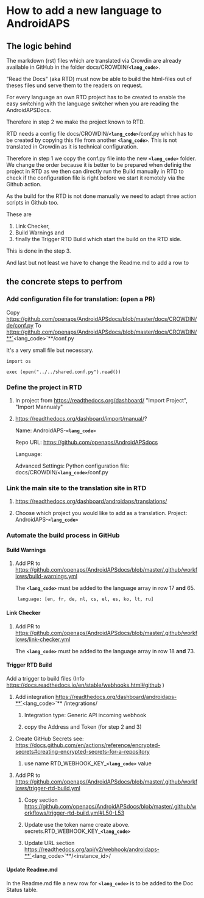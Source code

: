 # How to add a new language to AndroidAPS

## The logic behind

The markdown (rst) files which are translated via Crowdin are already available in GitHub in the folder docs/CROWDIN/**`<lang_code>`**.

"Read the Docs" (aka RTD) must now be able to build the html-files out of theses files und serve them to the readers on request.

For every language an own RTD project has to be created to enable the easy switching with the language switcher when you are reading the AndroidAPSDocs.

Therefore in step 2 we make the project known to RTD.

RTD needs a config file docs/CROWDIN/**`<lang_code>`**/conf.py which has to be created by copying this file from another **`<lang_code>`**. This is not translated in Crowdin as it is technical configuration.

Therefore in step 1 we copy the conf.py file into the new **`<lang_code>`** folder.
We change the order because it is better to be prepared when definig the project in RTD as we then can directly run the Build manually in RTD to check if the configuration file is right before we start it remotely via the Github action.

As the build for the RTD is not done manually we need to adapt three action scripts in Github too.

These are
1. Link Checker,
2. Build Warnings and 
3. finally the Trigger RTD Build which start the build on the RTD side.

This is done in the step 3.

And last but not least we have to change the Readme.md to add a row to 

## the concrete steps to perfrom

### Add configuration file for translation: (open a PR)
Copy https://github.com/openaps/AndroidAPSdocs/blob/master/docs/CROWDIN/de/conf.py
To https://github.com/openaps/AndroidAPSdocs/blob/master/docs/CROWDIN/**`<lang_code>`**/conf.py

It's a very small file but necessary.

```
import os

exec (open("../../shared.conf.py").read())
```

### Define the project in RTD

1. In project from https://readthedocs.org/dashboard/ "Import Project", "Import Mannualy"

2. https://readthedocs.org/dashboard/import/manual/?

    Name: AndroidAPS-**`<lang_code>`**

    Repo URL: https://github.com/openaps/AndroidAPSdocs 

    Language: <Lang>

    Advanced Settings: Python configuration file:  docs/CROWDIN/**`<lang_code>`**/conf.py

### Link the main site to the translation site in RTD

1. https://readthedocs.org/dashboard/androidaps/translations/

2. Choose which project you would like to add as a translation. Project: AndroidAPS-**`<lang_code>`**


### Automate the build process in GitHub

#### Build Warnings
1. Add PR to  https://github.com/openaps/AndroidAPSdocs/blob/master/.github/workflows/build-warnings.yml

    The **`<lang_code>`** must be added to the language array in row 17 **and** 65.

```
    language: [en, fr, de, nl, cs, el, es, ko, lt, ru]

```

#### Link Checker
1. Add PR to  https://github.com/openaps/AndroidAPSdocs/blob/master/.github/workflows/link-checker.yml

    The **`<lang_code>`** must be added to the language array in row 18 **and** 73.

#### Trigger RTD Build 
Add a trigger to build files  (Info https://docs.readthedocs.io/en/stable/webhooks.html#github )

1. Add integration https://readthedocs.org/dashboard/androidaps-**`<lang_code>`** /integrations/

    1. Integration type: Generic API incoming webhook

    2. copy the Address and  Token (for step 2 and 3)

2. Create GitHub Secrets see: https://docs.github.com/en/actions/reference/encrypted-secrets#creating-encrypted-secrets-for-a-repository

    1. use name RTD_WEBHOOK_KEY_**`<lang_code>`** value 

3. Add PR to  https://github.com/openaps/AndroidAPSdocs/blob/master/.github/workflows/trigger-rtd-build.yml

    1. Copy section https://github.com/openaps/AndroidAPSdocs/blob/master/.github/workflows/trigger-rtd-build.yml#L50-L53

    2. Update use the token name create above. secrets.RTD_WEBHOOK_KEY_**`<lang_code>`**

    3. Update URL section https://readthedocs.org/api/v2/webhook/androidaps-**`<lang_code>`**/<instance_id>/
    
#### Update Readme.md
In the Readme.md file a new row for  **`<lang_code>`** is to be added to the Doc Status table.
